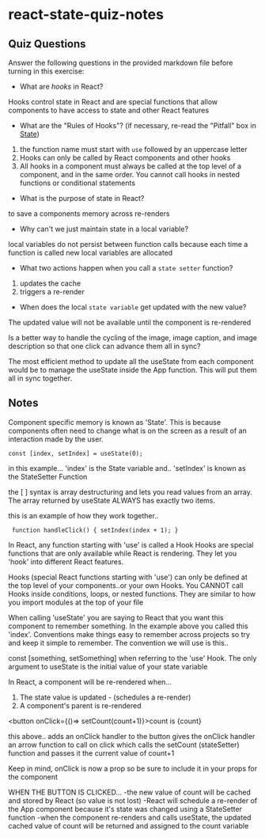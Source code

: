 # react-state-quiz-notes

## Quiz Questions

Answer the following questions in the provided markdown file before turning in this exercise:

- What are _hooks_ in React?

Hooks control state in React and are special functions that allow components to have access to state and other React features

- What are the "Rules of Hooks"? (if necessary, re-read the "Pitfall" box in [State](https://react.dev/learn/state-a-components-memory))

1. the function name must start with `use` followed by an uppercase letter
2. Hooks can only be called by React components and other hooks
3. All hooks in a component must always be called at the top level of a component, and in the same order. You cannot call hooks in nested functions or conditional statements

- What is the purpose of state in React?

to save a components memory across re-renders

- Why can't we just maintain state in a local variable?

local variables do not persist between function calls because each time a function is called new local variables are allocated

- What two actions happen when you call a `state setter` function?

1. updates the cache
2. triggers a re-render

- When does the local `state variable` get updated with the new value?

The updated value will not be available until the component is re-rendered

Is a better way to handle the cycling of the image, image caption, and image description so that one click can advance them all in sync?

The most efficient method to update all the useState from each component would be to manage the useState inside the App function. This will put them all in sync together.

## Notes

Component specific memory is known as 'State'. This is because components often need to change what is on the screen as a result of an interaction made by the user.

`const [index, setIndex] = useState(0);`

in this example...
'index' is the State variable and..
'setIndex' is known as the StateSetter Function

the [ ] syntax is array destructuring and lets you read values from an array.
The array returned by useState ALWAYS has exactly two items.

this is an example of how they work together..

` function handleClick() {
setIndex(index + 1);
}`

In React, any function starting with 'use' is called a Hook
Hooks are special functions that are only available while React is rendering. They let you 'hook' into different React features.

Hooks (special React functions starting with 'use') can only be defined at the top level of your components..or your own Hooks. You CANNOT call Hooks inside conditions, loops, or nested functions. They are similar to how you import modules at the top of your file

When calling 'useState' you are saying to React that you want this component to remember something. In the example above you called this 'index'. Conventions make things easy to remember across projects so try and keep it simple to remember. The convention we will use is this..

const [something, setSomething] when referring to the 'use' Hook.
The only argument to useState is the initial value of your state variable

In React, a component will be re-rendered when...

1. The state value is updated - (schedules a re-render)
2. A component's parent is re-rendered

<button onClick={()=> setCount(count+1)}>count is {count}</button>

this above..
adds an onClick handler to the button
gives the onClick handler an arrow function to call on click which calls the setCount (stateSetter) function and passes it the current value of count+1

Keep in mind, onClick is now a prop so be sure to include it in your props for the component

WHEN THE BUTTON IS CLICKED...
-the new value of count will be cached and stored by React (so value is not lost)
-React will schedule a re-render of the App component because it's state was changed using a StateSetter function
-when the component re-renders and calls useState, the updated cached value of count will be returned and assigned to the count variable
